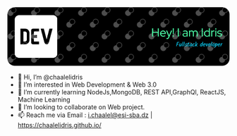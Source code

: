 
<div align="center"> <img src="./blob/main/assets/idris-github-header.png" alt="Banner"></div>

- 👋 Hi, I’m @chaalelidris
- 👀 I’m interested in Web Development & Web 3.0
- 🌱 I’m currently learning NodeJs,MongoDB, REST API,GraphQl, ReactJS, Machine Learning
- 💞️ I’m looking to collaborate on Web project.
- 📫 Reach me via Email : i.chaalel@esi-sba.dz | https://chaalelidris.github.io/

<!---
chaalelidris/chaalelidris is a ✨ special ✨ repository because its `README.md` (this file) appears on your GitHub profile.
You can click the Preview link to take a look at your changes.
--->
